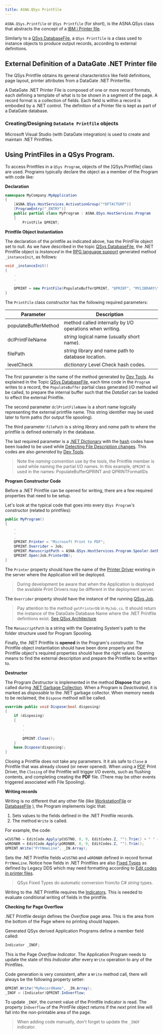 ```yaml
---
title: ASNA.QSys PrintFile
---
```


`ASNA.QSys.Printfile` or `QSys Printfile` (for short), is the ASNA.QSys class that abstracts the concept of a [IBM i Printer file](https://www.ibm.com/docs/en/i/7.3?topic=file-printer-overview).

Similarly to a [QSys DatabaseFile](/concepts/program-structure/qsys-databasefile), a `QSys Printfile` is a class used to instance objects to produce output records, according to external definitions.

## External Definition of a DataGate .NET Printer file
The QSys Printfile obtains its general characteristics like field definitions, page layout, printer attributes from a DataGate .NET Printerfile.

A DataGate .NET Printer File is composed of one or more record formats, each defining a template of what is to be shown in a segment of the page.  A record format is a collection of fields.  Each field is within a record is embodied by a .NET control.   The definition of a Printer file is kept as part of a DataGate database.

### Creating/Designing `DataGate Printfile` objects
Microsoft Visual Studio (with DataGate integration) is used to create and maintain .NET Printfiles.

## Using PrintFiles in a QSys Program.
To access Printfiles in a `QSys Program`, objects of the [QSys.Printfile] class are used. 
Programs typically declare the object as a member of the Program with code like:

**Declaration**
```cs
namespace MyCompany.MyApplication
{
    [ASNA.QSys.HostServices.ActivationGroup("*DFTACTGRP")]
    [ProgramEntry("_ENTRY")]
    public partial class MyProgram : ASNA.QSys.HostServices.Program
    {
        PrintFile QPRINT;
```

**Printfile Object Instantiation**

The declaration of the printfile as indicated above, has the PrintFile object set to null. As we have described in the topic [QSys DatabaseFile](/concepts/program-structure/qsys-databasefile), the .NET Printfile object is *Instanced* in the [RPG language support](/concepts/program-structure/rpg-language-support) generated method `_instanceInit`, as follows: 

```cs
void _instanceInit()
{
    .
    .
    .
    QPRINT = new PrintFile(PopulateBufferQPRINT, "QPRINT", "MYLIBRARY\\MYFILEOBJ", QPRINTFormatIDs);
}
```
The `PrintFile` class constructor has the following required parameters:

| **Parameter**            | **Description**
| ------------------------ | ---
| populateBufferMethod     | method called internally by I/O operations when writing.
| dclPrintFileName         | *string* logical name (usually short name).
| filePath                 | *string* library and name path to database location.
| levelCheck               | *dictionary* Level Check hash codes.

The first parameter is the name of the method generated by [Dev Tools](/concepts/enhancements/dev-tools.html). As explained in the Topic [QSys DatabaseFile](/concepts/program-structure/qsys-databasefile), each time code in the `Program` writes to a record, the `PopulateBuffer` partial class generated *I/O* method wil be called, to prepare the internal buffer such that the *DataSet* can be loaded to effect the external Printfile.

The second parameter `dclPrintFileName` is a short name logically representing the external printfile name. This string identifier may be used later to form paths (for output file spooling).

The third parameter `filePath` is s string *library* and *name* path to where the printfile is defined externally in the database. 

The last required parameter is a [.NET Dictionary](https://docs.microsoft.com/en-us/dotnet/api/system.collections.generic.dictionary-2?view=net-5.0) with the [hash](https://en.wikipedia.org/wiki/Hash_function) codes have been loaded to be used while [Detecting File Description changes](https://www.ibm.com/docs/en/i/7.3?topic=files-detection-file-description-changes). This codes are also *generated* by [Dev Tools](/concepts/enhancements/dev-tools.html).

>Note the *naming convention* use by the tools, the Printfile member is used while naming the partial I/O names. In this example, `QPRINT` is used in the names: PopulateBufferQPRINT and QPRINTFormatIDs

 **Program Constructor Code**

Before a .NET Printfile can be opened for writing, there are a few required properties that need to be setup.

Let's look at the typical code that goes into every `QSys Program`'s constructor (related to printfiles):

```cs
public MyProgram()
{
    .
    .
    .
    QPRINT.Printer = "Microsoft Print to PDF";
    QPRINT.Overrider = Job;
    QPRINT.ManuscriptPath = ASNA.QSys.HostServices.Program.Spooler.GetNewFilePath(QPRINT.DclPrintFileName);
    QPRINT.Open(Job.PrinterDB);
}
```

The `Printer` property should have the name of the [Printer Driver](https://en.wikipedia.org/wiki/Printer_driver) existing in the server where the Application will be deployed.

> During development be aware that when the Application is deployed the available Print Drivers may be different in the deployment server.

The `Overrider` property should have the instance of the running [QSys Job](/concepts/architecture/qsys-job).

> Pay attention to the method `getPrinterDB` in `MyJob.cs`. It should return the instance of the DataGate Database Name where the .NET Printfile definitions exist. [See QSys Architecture](/concepts/architecture/qsys-job)

The `ManuscriptPath` is a string with the Operating System's path to the folder structure used for Program Spooling.

Finally, the .NET Printfile is **opened** in the Program's constructor. The Printfile object instantiation should have been done properly and the Printfile object's required properties should have the right values. Opening means to find the external description and prepare the Printfile to be written to.

**Destructor**

The Program *Destructor* is implemented in the method **Dispose** that gets called during [.NET Garbage Collection](https://en.wikipedia.org/wiki/Garbage_collection_(computer_science)). When a Program is *Deactivated*, it is marked as *disposable* to the .NET garbage collector. When memory needs to be reclaimed, the `Dispose` method will be called.

```cs
override public void Dispose(bool disposing)
{
    if (disposing)
    {
        .
        .
        .        
        QPRINT.Close();
    }
    base.Dispose(disposing);
}
```

Closing a Printfile does not take any parameters. It it als safe to `Close` a Printfile that was already closed (or never opened). When using a [PDF](https://en.wikipedia.org/wiki/PDF) Print Driver, the `Closing` of the Printfile will trigger I/O events, such as flushing contents, and completing creating the **PDF** file. (There may be other events triggered associated with File Spooling).


**Writing records**

Writing is no different that any other file (like [WorkstationFile](/reference/qsys-worstationfile) or [DatabaseFile](/reference/qsys-printfile) ), the Program implements logic that:
1. Sets values to the fields defined in the .NET Printfile records.
2. The method `Write` is called.

For example, the code:

```cs
wCUSTNO = EditCode.Apply(pCUSTNO, 0, 9, EditCodes.Z, "").Trim() + " " + CMNAME;
wORDNBR = EditCode.Apply(pORDNBR, 0, 9, EditCodes.Z, "").Trim();
QPRINT.Write("PrtNmeLine", _IN.Array);
```

Sets the .NET Printfile fields `wCUSTNO` and `wORDNBR` defined in record format `PrtNmeLine`. Notice how fields in .NET Printfiles are also [Fixed Types](/concepts/program-structure/qsys-fixedtypes) as defined by Legacy DDS which may need formatting according to [Edit codes in printer files](https://www.ibm.com/docs/en/i/7.1?topic=files-i-edit-codes-in-printer).

> QSys Fixed Types do automatic conversion from/to C# *string* types.

Writing to the .NET Printfile requires the [Indicators](/concepts/program-structure/qsys-program). This is needed to evaluate conditional writing of fields in the printfile.

**Checking for Page Overflow**

.NET Printfile design defines the *Overflow* page area. This is the area from the bottom of the Page where no printing should happen. 

Generated QSys derived Application Programs define a member field called:

```cs
Indicator _INOF;
```

This is the Page *Overflow Indicator*. The Application Program needs to update the state of this *Indicator* after every `Write` operation to any of the Printfiles.

Code generation is very consistent, after a `Write` method call, there will always be the following property setter:

```cs
QPRINT.Write("MyRecordName", _IN.Array);
_INOF = (Indicator)QPRINT.InOverflow;
```

To update `_INOF`, the current value of the Printfile indicator is read. The property `InOverflow` of the PrintFile object returns if the *next* print line will fall into the non-printable area of the page.

> When adding code manually, don't forget to update the `_INOF` indicator.



